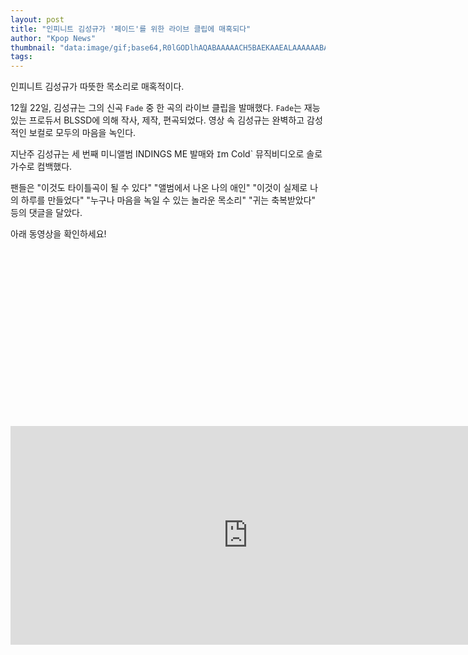 ```yaml
---
layout: post
title: "인피니트 김성규가 '페이드'를 위한 라이브 클립에 매혹되다"
author: "Kpop News"
thumbnail: "data:image/gif;base64,R0lGODlhAQABAAAAACH5BAEKAAEALAAAAAABAAEAAAICTAEAOw=="
tags: 
---
```



인피니트 김성규가 따뜻한 목소리로 매혹적이다.

12월 22일, 김성규는 그의 신곡 `Fade` 중 한 곡의 라이브 클립을 발매했다. `Fade`는 재능 있는 프로듀서 BLSSD에 의해 작사, 제작, 편곡되었다. 영상 속 김성규는 완벽하고 감성적인 보컬로 모두의 마음을 녹인다.

지난주 김성규는 세 번째 미니앨범 INDINGS ME 발매와 `I`m Cold` 뮤직비디오로 솔로 가수로 컴백했다.

팬들은 "이것도 타이틀곡이 될 수 있다" "앨범에서 나온 나의 애인" "이것이 실제로 나의 하루를 만들었다" "누구나 마음을 녹일 수 있는 놀라운 목소리" "귀는 축복받았다" 등의 댓글을 달았다.

아래 동영상을 확인하세요!


<div class="video_wrapper" style="padding-top: 56.25%;">
    <iframe width="760" height="350" frameborder="0" allow="accelerometer; autoplay; clipboard-write; encrypted-media; gyroscope; picture-in-picture" allowfullscreen="" class="lazyload" src="https://www.youtube.com/embed/nfgXqaQNWdU"></iframe>
</div>
